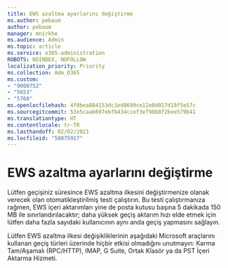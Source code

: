 ```yaml
---
title: EWS azaltma ayarlarını değiştirme
ms.author: pebaum
author: pebaum
manager: mnirkhe
ms.audience: Admin
ms.topic: article
ms.service: o365-administration
ROBOTS: NOINDEX, NOFOLLOW
localization_priority: Priority
ms.collection: Adm_O365
ms.custom:
- "9000752"
- "5653"
- "5760"
ms.openlocfilehash: 4f0bea884153dc1ed8699ce12e0d017d18f5e57c
ms.sourcegitcommit: 53e5caab697ebfb434ccef3ef98b8f2bee579b41
ms.translationtype: HT
ms.contentlocale: tr-TR
ms.lasthandoff: 02/02/2021
ms.locfileid: "50075917"
---
```

# <a name="changing-ews-throttling-settings"></a>EWS azaltma ayarlarını değiştirme

Lütfen geçişiniz süresince EWS azaltma ilkesini değiştirmenize olanak verecek olan otomatikleştirilmiş testi çalıştırın. Bu testi çalıştırmanıza rağmen, EWS içeri aktarımları yine de posta kutusu başına 5 dakikada 150 MB ile sınırlandırılacaktır; daha yüksek geçiş aktarım hızı elde etmek için lütfen daha fazla sayıdaki kullanıcının aynı anda geçiş yapmasını sağlayın.

Lütfen EWS azaltma ilkesi değişikliklerinin aşağıdaki Microsoft araçlarını kullanan geçiş türleri üzerinde hiçbir etkisi olmadığını unutmayın: Karma Tam/Aşamalı (RPC/HTTP), IMAP, G Suite, Ortak Klasör ya da PST İçeri Aktarma Hizmeti.